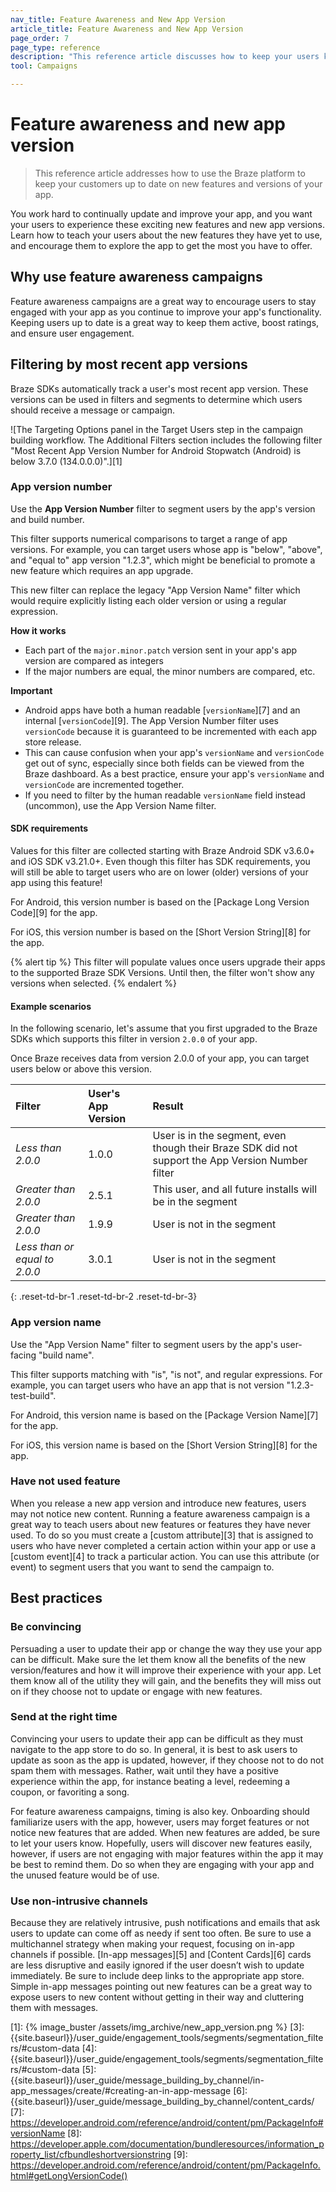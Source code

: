```yaml
---
nav_title: Feature Awareness and New App Version
article_title: Feature Awareness and New App Version
page_order: 7
page_type: reference
description: "This reference article discusses how to keep your users knowledgeable and excited about when you release new features or versions."
tool: Campaigns

---
```


# Feature awareness and new app version

> This reference article addresses how to use the Braze platform to keep your customers up to date on new features and versions of your app. 

You work hard to continually update and improve your app, and you want your users to experience these exciting new features and new app versions.  Learn how to teach your users about the new features they have yet to use, and encourage them to explore the app to get the most you have to offer.

## Why use feature awareness campaigns

Feature awareness campaigns are a great way to encourage users to stay engaged with your app as you continue to improve your app's functionality.  Keeping users up to date is a great way to keep them active, boost ratings, and ensure user engagement.

## Filtering by most recent app versions

Braze SDKs automatically track a user's most recent app version. These versions can be used in filters and segments to determine which users should receive a message or campaign.

![The Targeting Options panel in the Target Users step in the campaign building workflow. The Additional Filters section includes the following filter "Most Recent App Version Number for Android Stopwatch (Android) is below 3.7.0 (134.0.0.0)".][1]

### App version number

Use the **App Version Number** filter to segment users by the app's version and build number. 

This filter supports numerical comparisons to target a range of app versions. For example, you can target users whose app is "below", "above", and "equal to" app version "1.2.3", which might be beneficial to promote a new feature which requires an app upgrade.

This new filter can replace the legacy "App Version Name" filter which would require explicitly listing each older version or using a regular expression.

**How it works**

* Each part of the `major.minor.patch` version sent in your app's app version are compared as integers
* If the major numbers are equal, the minor numbers are compared, etc.

**Important**

* Android apps have both a human readable [`versionName`][7] and an internal [`versionCode`][9]. The App Version Number filter uses `versionCode` because it is guaranteed to be incremented with each app store release.
* This can cause confusion when your app's `versionName` and `versionCode` get out of sync, especially since both fields can be viewed from the Braze dashboard. As a best practice, ensure your app's `versionName` and `versionCode` are incremented together.
* If you need to filter by the human readable `versionName` field instead (uncommon), use the App Version Name filter.

#### SDK requirements

Values for this filter are collected starting with Braze Android SDK v3.6.0+ and iOS SDK v3.21.0+. Even though this filter has SDK requirements, you will still be able to target users who are on lower (older) versions of your app using this feature!

For Android, this version number is based on the [Package Long Version Code][9] for the app.

For iOS, this version number is based on the [Short Version String][8] for the app.

{% alert tip %}
This filter will populate values once users upgrade their apps to the supported Braze SDK Versions. Until then, the filter won't show any versions when selected.
{% endalert %}

#### Example scenarios

In the following scenario, let's assume that you first upgraded to the Braze SDKs which supports this filter in version `2.0.0` of your app.

Once Braze receives data from version 2.0.0 of your app, you can target users below or above this version.

| Filter  | User's App Version  | Result |
:------------- | :----------- | :---------|
| _Less than 2.0.0_ | 1.0.0 | User is in the segment, even though their Braze SDK did not support the App Version Number filter |
| _Greater than 2.0.0_ | 2.5.1 | This user, and all future installs will be in the segment |
| _Greater than 2.0.0_ | 1.9.9 | User is not in the segment |
| _Less than or equal to 2.0.0_ | 3.0.1 | User is not in the segment |
{: .reset-td-br-1 .reset-td-br-2 .reset-td-br-3}

### App version name

Use the "App Version Name" filter to segment users by the app's user-facing "build name". 

This filter supports matching with "is", "is not", and regular expressions. For example, you can target users who have an app that is not version "1.2.3-test-build".

For Android, this version name is based on the [Package Version Name][7] for the app.

For iOS, this version name is based on the [Short Version String][8] for the app.

### Have not used feature

When you release a new app version and introduce new features, users may not notice new content.  Running a feature awareness campaign is a great way to teach users about new features or features they have never used. To do so you must create a [custom attribute][3] that is assigned to users who have never completed a certain action within your app or use a [custom event][4] to track a particular action.  You can use this attribute (or event) to segment users that you want to send the campaign to.

## Best practices

### Be convincing

Persuading a user to update their app or change the way they use your app can be difficult.  Make sure the let them know all the benefits of the new version/features and how it will improve their experience with your app.  Let them know all of the utility they will gain, and the benefits they will miss out on if they choose not to update or engage with new features.

### Send at the right time

Convincing your users to update their app can be difficult as they must navigate to the app store to do so.  In general, it is best to ask users to update as soon as the app is updated, however, if they choose not to do not spam them with messages. Rather, wait until they have a positive experience within the app, for instance beating a level, redeeming a coupon, or favoriting a song.

For feature awareness campaigns, timing is also key.  Onboarding should familiarize users with the app, however, users may forget features or not notice new features that are added. When new features are added, be sure to let your users know. Hopefully, users will discover new features easily, however, if users are not engaging with major features within the app it may be best to remind them. Do so when they are engaging with your app and the unused feature would be of use.

### Use non-intrusive channels

Because they are relatively intrusive, push notifications and emails that ask users to update can come off as needy if sent too often. Be sure to use a multichannel strategy when making your request, focusing on in-app channels if possible. [In-app messages][5] and [Content Cards][6] cards are less disruptive and easily ignored if the user doesn’t wish to update immediately. Be sure to include deep links to the appropriate app store. Simple in-app messages pointing out new features can be a great way to expose users to new content without getting in their way and cluttering them with messages.


[1]: {% image_buster /assets/img_archive/new_app_version.png %}
[3]: {{site.baseurl}}/user_guide/engagement_tools/segments/segmentation_filters/#custom-data
[4]: {{site.baseurl}}/user_guide/engagement_tools/segments/segmentation_filters/#custom-data
[5]: {{site.baseurl}}/user_guide/message_building_by_channel/in-app_messages/create/#creating-an-in-app-message
[6]: {{site.baseurl}}/user_guide/message_building_by_channel/content_cards/
[7]: https://developer.android.com/reference/android/content/pm/PackageInfo#versionName
[8]: https://developer.apple.com/documentation/bundleresources/information_property_list/cfbundleshortversionstring
[9]: https://developer.android.com/reference/android/content/pm/PackageInfo.html#getLongVersionCode()
